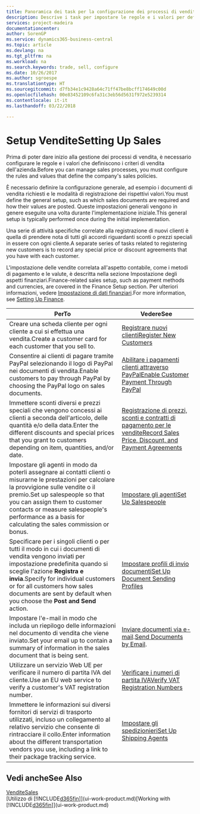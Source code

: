 ```yaml
---
title: Panoramica dei task per la configurazione dei processi di vendita | Documenti Microsoft
description: Descrive i task per impostare le regole e i valori per definire i criteri e processi di vendita.
services: project-madeira
documentationcenter: 
author: SorenGP
ms.service: dynamics365-business-central
ms.topic: article
ms.devlang: na
ms.tgt_pltfrm: na
ms.workload: na
ms.search.keywords: trade, sell, configure
ms.date: 10/26/2017
ms.author: sgroespe
ms.translationtype: HT
ms.sourcegitcommit: d7fb34e1c9428a64c71ff47be8bcff174649c00d
ms.openlocfilehash: 00e83452109c6fa31c3eb56d5631f972e5239314
ms.contentlocale: it-it
ms.lasthandoff: 03/22/2018

---
```

# <a name="setting-up-sales"></a><span data-ttu-id="cc8bc-103">Setup Vendite</span><span class="sxs-lookup"><span data-stu-id="cc8bc-103">Setting Up Sales</span></span>
<span data-ttu-id="cc8bc-104">Prima di poter dare inizio alla gestione dei processi di vendita, è necessario configurare le regole e i valori che definiscono i criteri di vendita dell'azienda.</span><span class="sxs-lookup"><span data-stu-id="cc8bc-104">Before you can manage sales processes, you must configure the rules and values that define the company's sales policies.</span></span>

<span data-ttu-id="cc8bc-105">È necessario definire la configurazione generale, ad esempio i documenti di vendita richiesti e le modalità di registrazione dei rispettivi valori.</span><span class="sxs-lookup"><span data-stu-id="cc8bc-105">You must define the general setup, such as which sales documents are required and how their values are posted.</span></span> <span data-ttu-id="cc8bc-106">Queste impostazioni generali vengono in genere eseguite una volta durante l'implementazione iniziale.</span><span class="sxs-lookup"><span data-stu-id="cc8bc-106">This general setup is typically performed once during the initial implementation.</span></span>

<span data-ttu-id="cc8bc-107">Una serie di attività specifiche correlate alla registrazione di nuovi clienti è quella di prendere nota di tutti gli accordi riguardanti sconti o prezzi speciali in essere con ogni cliente.</span><span class="sxs-lookup"><span data-stu-id="cc8bc-107">A separate series of tasks related to registering new customers is to record any special price or discount agreements that you have with each customer.</span></span>

<span data-ttu-id="cc8bc-108">L'impostazione delle vendite correlata all'aspetto contabile, come i metodi di pagamento e le valute, è descritta nella sezione Impostazione degli aspetti finanziari.</span><span class="sxs-lookup"><span data-stu-id="cc8bc-108">Finance-related sales setup, such as payment methods and currencies, are covered in the Finance Setup section.</span></span> <span data-ttu-id="cc8bc-109">Per ulteriori informazioni, vedere [Impostazione di dati finanziari](finance-setup-finance.md).</span><span class="sxs-lookup"><span data-stu-id="cc8bc-109">For more information, see [Setting Up Finance](finance-setup-finance.md).</span></span>

| <span data-ttu-id="cc8bc-110">Per</span><span class="sxs-lookup"><span data-stu-id="cc8bc-110">To</span></span> | <span data-ttu-id="cc8bc-111">Vedere</span><span class="sxs-lookup"><span data-stu-id="cc8bc-111">See</span></span> |
| --- | --- |
| <span data-ttu-id="cc8bc-112">Creare una scheda cliente per ogni cliente a cui si effettua una vendita.</span><span class="sxs-lookup"><span data-stu-id="cc8bc-112">Create a customer card for each customer that you sell to.</span></span> |[<span data-ttu-id="cc8bc-113">Registrare nuovi clienti</span><span class="sxs-lookup"><span data-stu-id="cc8bc-113">Register New Customers</span></span>](sales-how-register-new-customers.md) |
| <span data-ttu-id="cc8bc-114">Consentire ai clienti di pagare tramite PayPal selezionando il logo di PayPal nei documenti di vendita.</span><span class="sxs-lookup"><span data-stu-id="cc8bc-114">Enable customers to pay through PayPal by choosing the PayPal logo on sales documents.</span></span> |[<span data-ttu-id="cc8bc-115">Abilitare i pagamenti clienti attraverso PayPal</span><span class="sxs-lookup"><span data-stu-id="cc8bc-115">Enable Customer Payment Through PayPal</span></span>](sales-how-enable-payment-service-extensions.md) |
| <span data-ttu-id="cc8bc-116">Immettere sconti diversi e prezzi speciali che vengono concessi ai clienti a seconda dell'articolo, delle quantità e/o della data.</span><span class="sxs-lookup"><span data-stu-id="cc8bc-116">Enter the different discounts and special prices that you grant to customers depending on item, quantities, and/or date.</span></span> |[<span data-ttu-id="cc8bc-117">Registrazione di prezzi, sconti e contratti di pagamento per le vendite</span><span class="sxs-lookup"><span data-stu-id="cc8bc-117">Record Sales Price, Discount, and Payment Agreements</span></span>](sales-how-record-sales-price-discount-payment-agreements.md) |
| <span data-ttu-id="cc8bc-118">Impostare gli agenti in modo da poterli assegnare ai contatti clienti o misurarne le prestazioni per calcolare la provvigione sulle vendite o il premio.</span><span class="sxs-lookup"><span data-stu-id="cc8bc-118">Set up salespeople so that you can assign them to customer contacts or measure salespeople's performance as a basis for calculating the sales commission or bonus.</span></span> |[<span data-ttu-id="cc8bc-119">Impostare gli agenti</span><span class="sxs-lookup"><span data-stu-id="cc8bc-119">Set Up Salespeople</span></span>](sales-how-setup-salespeople.md) |
| <span data-ttu-id="cc8bc-120">Specificare per i singoli clienti o per tutti il modo in cui i documenti di vendita vengono inviati per impostazione predefinita quando si sceglie l'azione **Registra e invia**.</span><span class="sxs-lookup"><span data-stu-id="cc8bc-120">Specify for individual customers or for all customers how sales documents are sent by default when you choose the **Post and Send** action.</span></span> |[<span data-ttu-id="cc8bc-121">Impostare profili di invio documenti</span><span class="sxs-lookup"><span data-stu-id="cc8bc-121">Set Up Document Sending Profiles</span></span>](sales-how-setup-document-send-profiles.md) |
| <span data-ttu-id="cc8bc-122">Impostare l'e-mail in modo che includa un riepilogo delle informazioni nel documento di vendita che viene inviato.</span><span class="sxs-lookup"><span data-stu-id="cc8bc-122">Set your email up to contain a summary of information in the sales document that is being sent.</span></span> |<span data-ttu-id="cc8bc-123">[Inviare documenti via e-mail](ui-how-send-documents-email.md).</span><span class="sxs-lookup"><span data-stu-id="cc8bc-123">[Send Documents by Email](ui-how-send-documents-email.md).</span></span> |
|<span data-ttu-id="cc8bc-124">Utilizzare un servizio Web UE per verificare il numero di partita IVA del cliente.</span><span class="sxs-lookup"><span data-stu-id="cc8bc-124">Use an EU web service to verify a customer's VAT registration number.</span></span>|[<span data-ttu-id="cc8bc-125">Verificare i numeri di partita IVA</span><span class="sxs-lookup"><span data-stu-id="cc8bc-125">Verify VAT Registration Numbers</span></span>](finance-setup-vat.md)|
|<span data-ttu-id="cc8bc-126">Immettere le informazioni sui diversi fornitori di servizi di trasporto utilizzati, incluso un collegamento al relativo servizio che consente di rintracciare il collo.</span><span class="sxs-lookup"><span data-stu-id="cc8bc-126">Enter information about the different transportation vendors you use, including a link to their package tracking service.</span></span>|[<span data-ttu-id="cc8bc-127">Impostare gli spedizionieri</span><span class="sxs-lookup"><span data-stu-id="cc8bc-127">Set Up Shipping Agents</span></span>](sales-how-to-set-up-shipping-agents.md)|

## <a name="see-also"></a><span data-ttu-id="cc8bc-128">Vedi anche</span><span class="sxs-lookup"><span data-stu-id="cc8bc-128">See Also</span></span>
[<span data-ttu-id="cc8bc-129">Vendite</span><span class="sxs-lookup"><span data-stu-id="cc8bc-129">Sales</span></span>](sales-manage-sales.md)  
<span data-ttu-id="cc8bc-130">[Utilizzo di [!INCLUDE[d365fin](includes/d365fin_md.md)]](ui-work-product.md)</span><span class="sxs-lookup"><span data-stu-id="cc8bc-130">[Working with [!INCLUDE[d365fin](includes/d365fin_md.md)]](ui-work-product.md)</span></span>

